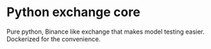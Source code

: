 # Python exchange core

Pure python, Binance like exchange that makes model testing easier.
Dockerized for the convenience.   